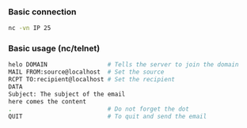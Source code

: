 
### Basic connection
```bash
nc -vn IP 25
```

### Basic usage (nc/telnet)
```bash
helo DOMAIN                 # Tells the server to join the domain
MAIL FROM:source@localhost  # Set the source
RCPT TO:recipient@localhost # Set the recipient
DATA
Subject: The subject of the email
here comes the content
.                           # Do not forget the dot
QUIT                        # To quit and send the email
```
